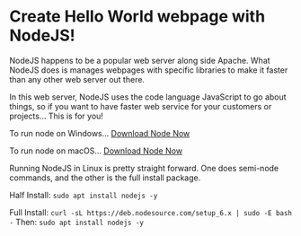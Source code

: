 # Create Hello World webpage with NodeJS!

NodeJS happens to be a popular web server along side Apache. What NodeJS does is manages webpages with specific libraries to make it faster than any other web server out there.

In this web server, NodeJS uses the code language JavaScript to go about things, so if you want to have faster web service for your customers or projects... This is for you!

To run node on Windows...
[Download Node Now](https://nodejs.org/dist/v10.13.0/node-v10.13.0-x64.msi)

To run node on macOS...
[Download Node Now](https://nodejs.org/dist/v10.13.0/node-v10.13.0.pkg)

Running NodeJS in Linux is pretty straight forward. One does semi-node commands, and the other is the full install package.

Half Install: `sudo apt install nodejs -y`

Full Install: `curl -sL https://deb.nodesource.com/setup_6.x | sudo -E bash -`
Then: `sudo apt install nodejs -y`
